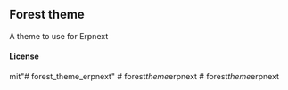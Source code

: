 ## Forest theme

A theme to use for Erpnext

#### License

mit"# forest_theme_erpnext" 
#   f o r e s t _ t h e m e _ e r p n e x t  
 #   f o r e s t _ t h e m e _ e r p n e x t  
 